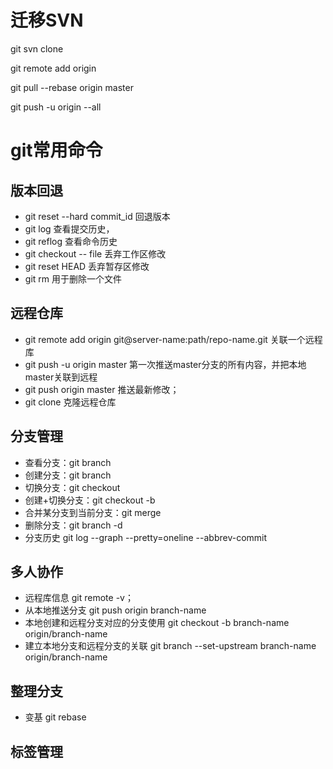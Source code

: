 # 迁移SVN #
git svn clone

git remote add origin 

git pull --rebase origin master

git push -u origin --all

# git常用命令 #

## 版本回退 ##

- git reset --hard commit_id 回退版本
- git log 查看提交历史，
- git reflog 查看命令历史
- git checkout -- file 丢弃工作区修改
- git reset HEAD <file> 丢弃暂存区修改
- git rm 用于删除一个文件

## 远程仓库 ##
- git remote add origin git@server-name:path/repo-name.git 关联一个远程库
- git push -u origin master 第一次推送master分支的所有内容，并把本地master关联到远程
- git push origin master 推送最新修改；
- git clone 克隆远程仓库

## 分支管理 ##
- 查看分支：git branch
- 创建分支：git branch <name>
- 切换分支：git checkout <name>
- 创建+切换分支：git checkout -b <name>
- 合并某分支到当前分支：git merge <name>
- 删除分支：git branch -d <name>
- 分支历史 git log --graph --pretty=oneline --abbrev-commit

## 多人协作 ##
- 远程库信息 git remote -v；
- 从本地推送分支 git push origin branch-name
- 本地创建和远程分支对应的分支使用 git checkout -b branch-name origin/branch-name
- 建立本地分支和远程分支的关联 git branch --set-upstream branch-name origin/branch-name 

## 整理分支 ##
- 变基 git rebase

## 标签管理 ##